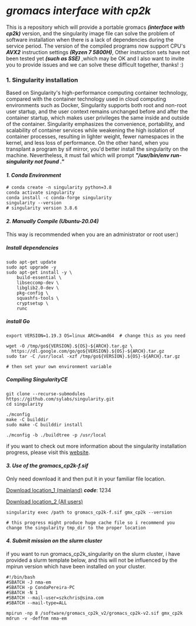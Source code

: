 # ***gromacs interface with cp2k***

This is a repository which will provide a portable gromacs ***(interface with cp2k)*** version, and the singularity image file can solve the problem of software installation when there is a lack of dependencies during the service period. The version of the compiled programs now support CPU's ***AVX2*** instruction settings ***(Ryzen 7 5800H)***, Other instruction sets have not been tested yet ***(such as SSE)*** ,which may be OK and I also want to invite you to provide issues and we can solve these difficult together, thanks! :)

### 1. Singularity installation

Based on Singularity's high-performance computing container technology, compared with the container technology used in cloud computing environments such as Docker, Singularity supports both root and non-root user startup, and the user context remains unchanged before and after the container startup, which makes user privileges the same inside and outside of the container. Singularity emphasizes the convenience, portability, and scalability of container services while weakening the high isolation of container processes, resulting in lighter weight, fewer namespaces in the kernel, and less loss of performance. On the other hand, when you transplant a program by sif mirror, you'd better install the singularity on the machine. Nevertheless, it must fail which will prompt ***"/usr/bin/env run-singularity not found ."***

#### ***1. Conda Environment***

```shell
# conda create -n singularity python=3.8
conda activate singularity
conda install -c conda-forge singularity
singularity --version
# singularity version 3.8.6
```

#### ***2. Manually Compile (Ubuntu-20.04)***

This way is recommended when you are an administrator or root user:)

##### Install dependencies 

```shell
sudo apt-get update
sudo apt upgrade -y
sudo apt-get install -y \
    build-essential \
    libseccomp-dev \
    libglib2.0-dev \
    pkg-config \
    squashfs-tools \
    cryptsetup \
    runc
```

##### install Go

```shell
export VERSION=1.19.3 OS=linux ARCH=amd64  # change this as you need

wget -O /tmp/go${VERSION}.${OS}-${ARCH}.tar.gz \
  https://dl.google.com/go/go${VERSION}.${OS}-${ARCH}.tar.gz
sudo tar -C /usr/local -xzf /tmp/go${VERSION}.${OS}-${ARCH}.tar.gz

# then set your own environment variable
```

##### Compiling SingularityCE

```shell
git clone --recurse-submodules https://github.com/sylabs/singularity.git
cd singularity

./mconfig
make -C builddir
sudo make -C builddir install

./mconfig -b ./buildtree -p /usr/local
```

if you want to check out more information about the singularity installation progress, please visit this [website](https://github.com/sylabs/singularity/blob/main/INSTALL.md).

#### ***3. Use of the gromacs_cp2k-f.sif***

Only need download it and then put it in your familiar file location.

[Download location_1 (mainland)](https://pan.baidu.com/s/11R9Mf56B8OiAiw0ybUzU0Q?pwd=1234)  ***code***: 1234

[Download location_2 (All users)]()  

```shell
singularity exec /path to gromacs_cp2k-f.sif gmx_cp2k --version

# this progress might produce huge cache file so i recommend you change the singularity tmp_dir to the proper location 
```

#### ***4. Submit mission on the slurm cluster***

if you want to run gromacs_cp2k_singularity on the slurm cluster, i have provided a slurm template below, and this will not be influenced by the mpirun version which have been installed on your cluster. 

```shell
#!/bin/bash
#SBATCH -J nma-em
#SBATCH -p CondaPereira-PC
#SBATCH -N 1
#SBATCH --mail-user=szkchris@sina.com
#SBATCH --mail-type=ALL

mpirun -np 8 /software/gromacs_cp2k_v2/gromacs_cp2k-v2.sif gmx_cp2k mdrun -v -deffnm nma-em
```
